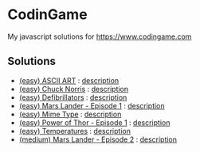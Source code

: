 # CodinGame

My javascript solutions for https://www.codingame.com

## Solutions


- [(easy) ASCII ART]((easy)asciiArt.js) : [description](https://www.codingame.com/training/easy/ascii-art)
- [(easy) Chuck Norris]((easy)chuckNorris.js) : [description](https://www.codingame.com/training/easy/chuck-norris)
- [(easy) Defibrillators]((easy)defibrillators.js) : [description](https://www.codingame.com/training/easy/defibrillators)
- [(easy) Mars Lander - Episode 1]((easy)marsLander-Episode1.js) : [description](https://www.codingame.com/training/easy/mars-lander-episode-1)
- [(easy) Mime Type]((easy)mime-type.js) : [description](https://www.codingame.com/training/easy/mime-type)
- [(easy) Power of Thor - Episode 1]((easy)powerOfThor-Episode1.js) : [description](https://www.codingame.com/training/easy/power-of-thor-episode-1)
- [(easy) Temperatures]((medium)temperatures.js) : [description](https://www.codingame.com/training/easy/temperatures)
- [(medium) Mars Lander - Episode 2]((medium)marsLander-Episode2.js) : [description](https://www.codingame.com/training/easy/mars-lander-episode-2)
